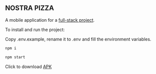 ## NOSTRA PIZZA

A mobile application for a [full-stack project](https://github.com/Yevhenns/pizza-app-router.git).

To install and run the project:

Copy .env.example, rename it to .env and fill the environment variables.

```bash
npm i
```
```bash
npm start
```

Click to download [APK](https://drive.google.com/file/d/1eLumq_43K2DYZcEd44UgqUftnkYDnuC5/view?usp=sharing)

